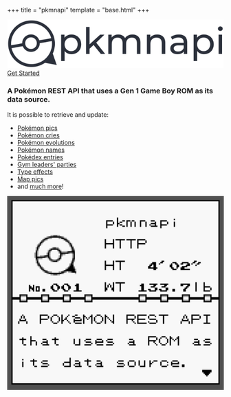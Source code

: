 +++
title = "pkmnapi"
template = "base.html"
+++

<div class="hero">

![Logo](/logo.svg)
[Get Started](@/getting-started/_index.md)

</div>

<div class="home">

### A Pokémon REST API that uses a Gen 1 Game Boy ROM as its data source.

It is possible to retrieve and update:

* [Pokémon pics](@/endpoints/pokemon_pics.md)
* [Pokémon cries](@/endpoints/pokemon_cries.md)
* [Pokémon evolutions](@/endpoints/pokemon_evolutions.md)
* [Pokémon names](@/endpoints/pokemon_names.md)
* [Pokédex entries](@endpoints/pokedex_entries.md)
* [Gym leaders' parties](@/endpoints/trainer_parties.md)
* [Type effects](@/endpoints/type_effects.md)
* [Map pics](@/endpoints/map_pics.md)
* and [much more](@/endpoints/_index.md)!

</div>

![Pkmnapi Pokédex](/img/screenshot/pkmnapi-pokedex.png)

